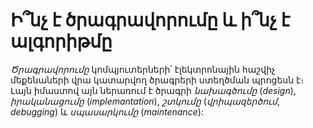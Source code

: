 # Ի՞նչ է ծրագրավորումը և ի՞նչ է ալգորիթմը

_Ծրագրավորումը_ կոմպյուտերների՝ էլեկտրոնային հաշվիչ մեքենաների վրա կատարվող ծրագրերի ստեղծման պրոցեսն է։ Լայն իմաստով այն ներառում է ծրագրի _նախագծումը_ (_design_), _իրականացումը_ (_implemantation_), _շտկումը_ (_վրիպազերծում_, _debugging_) և _սպասարկումը_ (_maintenance_):

